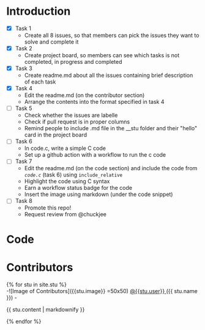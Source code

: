 # Introduction
- [x] Task 1
  * Create all 8 issues, so that members can pick the issues they want to solve and complete it
- [x] Task 2
  * Create project board, so members can see which tasks is not completed, in progress and completed
- [x] Task 3
  * Create readme.md about all the issues containing brief description of each task
- [x] Task 4
  * Edit the readme.md (on the contributor section)
  * Arrange the contents into the format specified in task 4
- [ ] Task 5
  * Check whether the issues are labelle
  * Check if pull request is in proper columns
  * Remind people to include .md file in the __stu folder and their "hello" card in the project board
- [ ] Task 6
  * In code.c, write a simple C code
  * Set up a github action with a workflow to run the c code
- [ ] Task 7
  * Edit the readme.md (on the code section) and include the code from *`code.c`* (task 6) using `include_relative`
  * Highlight the code using C syntax 
  * Earn a workflow status badge for the code
  * Insert the image using markdown (under the code snippet)
- [ ] Task 8
  * Promote this repo! 
  * Request review from @chuckjee

# Code

# Contributors
{% for stu in site.stu %}    
   -![Image of Contributors]({{stu.image}} =50x50)
   <a href="github.com/{{stu.user}}">
     @{{stu.user}}
   </a>
   ({{ stu.name }})
 -<p>{{ stu.content | markdownify }}</p>
{% endfor %}
